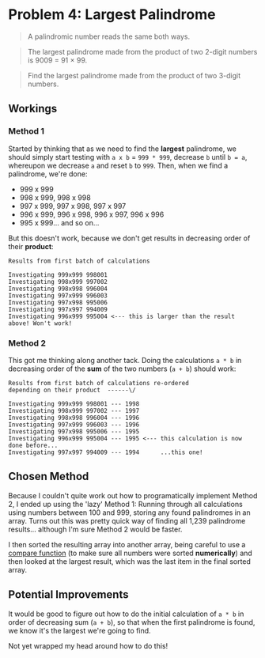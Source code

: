 # Problem 4: Largest Palindrome

> A palindromic number reads the same both ways.

> The largest palindrome made from the product of two 2-digit numbers is 9009 = 91 × 99.

> Find the largest palindrome made from the product of two 3-digit numbers.

## Workings

### Method 1

Started by thinking that as we need to find the **largest** palindrome, we should simply start testing with `a x b` = `999 * 999`, decrease `b` until `b = a`, whereupon we decrease `a` and reset `b` to `999`. Then, when we find a palindrome, we're done:

- 999 x 999
- 998 x 999, 998 x 998
- 997 x 999, 997 x 998, 997 x 997
- 996 x 999, 996 x 998, 996 x 997, 996 x 996
- 995 x 999... and so on...

But this doesn't work, because we don't get results in decreasing order of their **product**:

```
Results from first batch of calculations

Investigating 999x999 998001
Investigating 998x999 997002
Investigating 998x998 996004
Investigating 997x999 996003
Investigating 997x998 995006
Investigating 997x997 994009
Investigating 996x999 995004 <--- this is larger than the result above! Won't work!
```

### Method 2

This got me thinking along another tack. Doing the calculations `a * b` in decreasing order of the **sum** of the two numbers (`a + b`) should work:

```
Results from first batch of calculations re-ordered
depending on their product  ------\/

Investigating 999x999 998001 --- 1998
Investigating 998x999 997002 --- 1997
Investigating 998x998 996004 --- 1996
Investigating 997x999 996003 --- 1996
Investigating 997x998 995006 --- 1995
Investigating 996x999 995004 --- 1995 <--- this calculation is now done before...
Investigating 997x997 994009 --- 1994      ...this one!
```

## Chosen Method

Because I couldn't quite work out how to programatically implement Method 2, I ended up using the 'lazy' Method 1: Running through all calculations using numbers between 100 and 999, storing any found palindromes in an array. Turns out this was pretty quick way of finding all 1,239 palindrome results... although I'm sure Method 2 would be faster.

I then sorted the resulting array into another array, being careful to use a [compare function](https://developer.mozilla.org/en-US/docs/Web/JavaScript/Reference/Global_Objects/Array/sort) (to make sure all numbers were sorted **numerically**) and then looked at the largest result, which was the last item in the final sorted array.

## Potential Improvements

It would be good to figure out how to do the initial calculation of `a * b` in order of decreasing sum (`a + b`), so that when the first palindrome is found, we know it's the largest we're going to find.

Not yet wrapped my head around how to do this!
